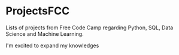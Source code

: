 # ProjectsFCC

Lists of projects from Free Code Camp regarding Python, SQL, Data Science and Machine Learning.

I'm excited to expand my knowledges 